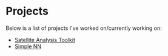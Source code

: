 # Projects

Below is a list of projects I've worked on/currently working on:

- [Satellite Analysis Toolkit](/posts/satellite-analysis-toolkit/)
- [Simple NN](/posts/simple-nn/)
